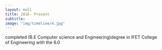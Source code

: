 ```yaml
---
layout: null
title: 2016- Present
subtitle:
image: "img/timeline/4.jpg"
---
```

completed (B.E Computer science and Engineering)degree in IFET College of Engineering with the 6.0

